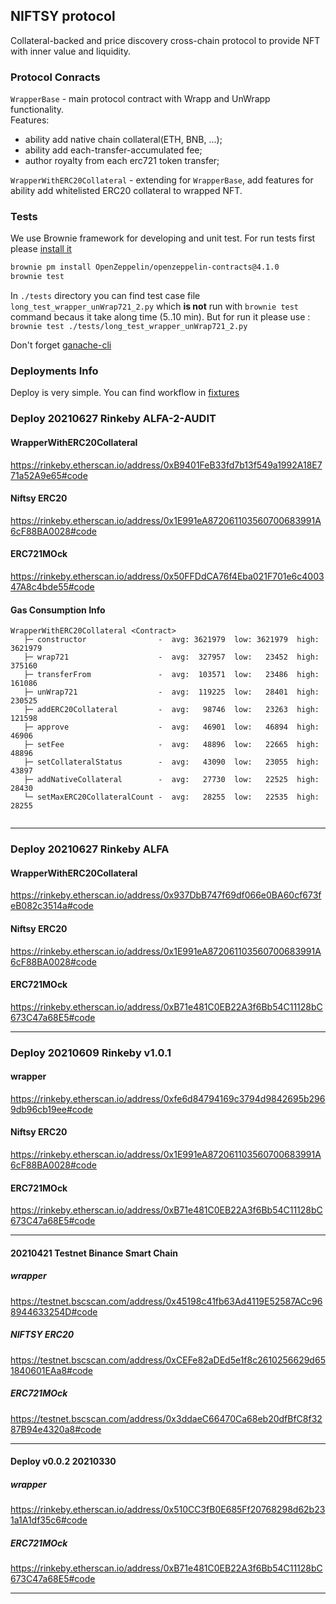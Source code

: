 ## NIFTSY protocol
Collateral-backed and price discovery cross-chain protocol to provide NFT with
 inner value and liquidity.

### Protocol Conracts
`WrapperBase` - main protocol contract with Wrapp and UnWrapp functionality.  
Features:
 - ability add native chain collateral(ETH, BNB, ...);
 - ability add each-transfer-accumulated fee;
 - author royalty from each erc721 token transfer;  

`WrapperWithERC20Collateral` - extending for `WrapperBase`, add features for 
ability add whitelisted ERC20 collateral to wrapped NFT.

### Tests
We use Brownie framework for developing and unit test. For run tests
first please [install it](https://eth-brownie.readthedocs.io/en/stable/install.html)

```bash
brownie pm install OpenZeppelin/openzeppelin-contracts@4.1.0
brownie test
```
In `./tests` directory you can find test case file `long_test_wrapper_unWrap721_2.py` 
which **is not** run with `brownie test` command becaus it take  along time (5..10 min).
But for  run it please use : `brownie test ./tests/long_test_wrapper_unWrap721_2.py`


Don't forget [ganache-cli](https://www.npmjs.com/package/ganache-cli)

### Deployments Info
Deploy is very simple. You can find workflow in 
[fixtures](./tests/fixtures/deploy_env.py) 

### Deploy 20210627 Rinkeby ALFA-2-AUDIT
#### WrapperWithERC20Collateral  
https://rinkeby.etherscan.io/address/0xB9401FeB33fd7b13f549a1992A18E771a52A9e65#code

#### Niftsy ERC20
https://rinkeby.etherscan.io/address/0x1E991eA872061103560700683991A6cF88BA0028#code

#### ERC721MOck
https://rinkeby.etherscan.io/address/0x50FFDdCA76f4Eba021F701e6c400347A8c4bde55#code

#### Gas Consumption Info
```
WrapperWithERC20Collateral <Contract>
   ├─ constructor                -  avg: 3621979  low: 3621979  high: 3621979
   ├─ wrap721                    -  avg:  327957  low:   23452  high:  375160
   ├─ transferFrom               -  avg:  103571  low:   23486  high:  161086
   ├─ unWrap721                  -  avg:  119225  low:   28401  high:  230525
   ├─ addERC20Collateral         -  avg:   98746  low:   23263  high:  121598
   ├─ approve                    -  avg:   46901  low:   46894  high:   46906
   ├─ setFee                     -  avg:   48896  low:   22665  high:   48896
   ├─ setCollateralStatus        -  avg:   43090  low:   23055  high:   43897
   ├─ addNativeCollateral        -  avg:   27730  low:   22525  high:   28430
   └─ setMaxERC20CollateralCount -  avg:   28255  low:   22535  high:   28255


```

----


### Deploy 20210627 Rinkeby ALFA
#### WrapperWithERC20Collateral  
https://rinkeby.etherscan.io/address/0x937DbB747f69df066e0BA60cf673feB082c3514a#code

#### Niftsy ERC20
https://rinkeby.etherscan.io/address/0x1E991eA872061103560700683991A6cF88BA0028#code

#### ERC721MOck
https://rinkeby.etherscan.io/address/0xB71e481C0EB22A3f6Bb54C11128bC673C47a68E5#code

---

### Deploy 20210609 Rinkeby v1.0.1
#### wrapper  
https://rinkeby.etherscan.io/address/0xfe6d84794169c3794d9842695b2969db96cb19ee#code

#### Niftsy ERC20
https://rinkeby.etherscan.io/address/0x1E991eA872061103560700683991A6cF88BA0028#code

#### ERC721MOck
https://rinkeby.etherscan.io/address/0xB71e481C0EB22A3f6Bb54C11128bC673C47a68E5#code

---

#### 20210421 Testnet Binance Smart Chain
##### wrapper
https://testnet.bscscan.com/address/0x45198c41fb63Ad4119E52587ACc968944633254D#code

##### NIFTSY ERC20
https://testnet.bscscan.com/address/0xCEFe82aDEd5e1f8c2610256629d651840601EAa8#code

##### ERC721MOck
https://testnet.bscscan.com/address/0x3ddaeC66470Ca68eb20dfBfC8f3287B94e4320a8#code


----

#### Deploy v0.0.2 20210330
##### wrapper  
https://rinkeby.etherscan.io/address/0x510CC3fB0E685Ff20768298d62b231a1A1df35c6#code

##### ERC721MOck
https://rinkeby.etherscan.io/address/0xB71e481C0EB22A3f6Bb54C11128bC673C47a68E5#code

---
